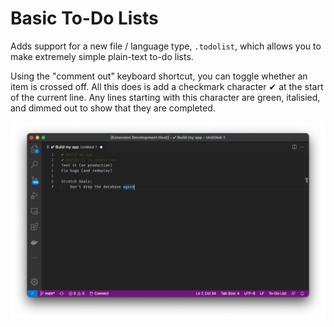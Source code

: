 # Basic To-Do Lists

Adds support for a new file / language type, `.todolist`, which allows you to make extremely simple plain-text to-do lists.

Using the "comment out" keyboard shortcut, you can toggle whether an item is crossed off. All this does is add a checkmark character ✔ at the start of the current line. Any lines starting with this character are green, italisied, and dimmed out to show that they are completed.

![](./example.png)
